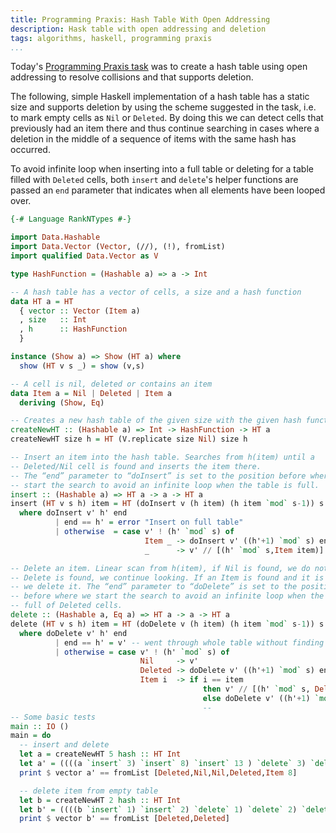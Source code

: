 ```yaml
---
title: Programming Praxis: Hash Table With Open Addressing
description: Hask table with open addressing and deletion
tags: algorithms, haskell, programming praxis
...
```


Today's [Programming Praxis
task](http://programmingpraxis.com/2012/08/24/hash-tables-with-open-addressing/)
was to create a hash table using open addressing to resolve collisions and that
supports deletion.

The following, simple Haskell implementation of a hash table has a static size
and supports deletion by using the scheme suggested in the task, i.e. to mark
empty cells as `Nil` or `Deleted`. By doing this we can detect cells that
previously had an item there and thus continue searching in cases where a
deletion in the middle of a sequence of items with the same hash has occurred.

To avoid infinite loop when inserting into a full table or deleting for a table
filled with `Deleted` cells, both `insert` and `delete`'s helper functions are
passed an `end` parameter that indicates when all elements have been looped
over.

```haskell
{-# Language RankNTypes #-}

import Data.Hashable
import Data.Vector (Vector, (//), (!), fromList)
import qualified Data.Vector as V

type HashFunction = (Hashable a) => a -> Int

-- A hash table has a vector of cells, a size and a hash function
data HT a = HT
  { vector :: Vector (Item a)
  , size   :: Int
  , h      :: HashFunction
  }

instance (Show a) => Show (HT a) where
  show (HT v s _) = show (v,s)

-- A cell is nil, deleted or contains an item
data Item a = Nil | Deleted | Item a
  deriving (Show, Eq)

-- Creates a new hash table of the given size with the given hash function
createNewHT :: (Hashable a) => Int -> HashFunction -> HT a
createNewHT size h = HT (V.replicate size Nil) size h

-- Insert an item into the hash table. Searches from h(item) until a
-- Deleted/Nil cell is found and inserts the item there.
-- The “end” parameter to “doInsert” is set to the position before where we
-- start the search to avoid an infinite loop when the table is full.
insert :: (Hashable a) => HT a -> a -> HT a
insert (HT v s h) item = HT (doInsert v (h item) (h item `mod` s-1)) s h
  where doInsert v' h' end
          | end == h' = error "Insert on full table"
          | otherwise  = case v' ! (h' `mod` s) of
                              Item _ -> doInsert v' ((h'+1) `mod` s) end
                              _      -> v' // [(h' `mod` s,Item item)]

-- Delete an item. Linear scan from h(item), if Nil is found, we do nothing, if
-- Delete is found, we continue looking. If an Item is found and it is the same,
-- we delete it. The “end” parameter to “doDelete” is set to the position
-- before where we start the search to avoid an infinite loop when the table is
-- full of Deleted cells.
delete :: (Hashable a, Eq a) => HT a -> a -> HT a
delete (HT v s h) item = HT (doDelete v (h item) (h item `mod` s-1)) s h
  where doDelete v' h' end
          | end == h' = v' -- went through whole table without finding element
          | otherwise = case v' ! (h' `mod` s) of
                             Nil     -> v'
                             Deleted -> doDelete v' ((h'+1) `mod` s) end
                             Item i  -> if i == item
                                           then v' // [(h' `mod` s, Deleted)]
                                           else doDelete v' ((h'+1) `mod` s) end
                                           --
-- Some basic tests
main :: IO ()
main = do
  -- insert and delete
  let a = createNewHT 5 hash :: HT Int
  let a' = ((((a `insert` 3) `insert` 8) `insert` 13 ) `delete` 3) `delete` 13
  print $ vector a' == fromList [Deleted,Nil,Nil,Deleted,Item 8]

  -- delete item from empty table
  let b = createNewHT 2 hash :: HT Int
  let b' = ((((b `insert` 1) `insert` 2) `delete` 1) `delete` 2) `delete` 3
  print $ vector b' == fromList [Deleted,Deleted]
```
